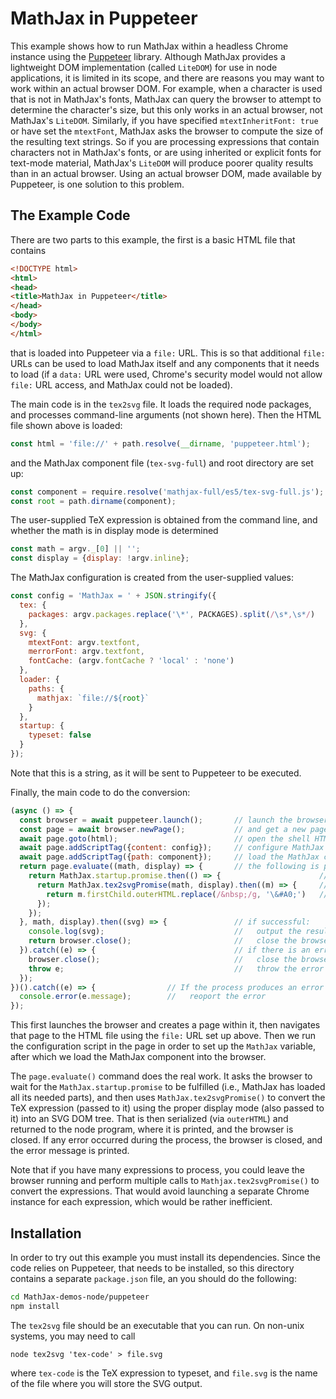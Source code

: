 # MathJax in Puppeteer

This example shows how to run MathJax within a headless Chrome instance using the [Puppeteer](https://developers.google.com/web/tools/puppeteer) library.  Although MathJax provides a lightweight DOM implementation (called `LiteDOM`) for use in node applications, it is limited in its scope, and there are reasons you may want to work within an actual browser DOM.  For example, when a character is used that is not in MathJax's fonts, MathJax can query the browser to attempt to determine the character's size, but this only works in an actual browser, not MathJax's `LiteDOM`.  Similarly, if you have specified `mtextInheritFont: true` or have set the `mtextFont`, MathJax asks the browser to compute the size of the resulting text strings.  So if you are processing expressions that contain characters not in MathJax's fonts, or are using inherited or explicit fonts for text-mode material, MathJax's `LiteDOM` will produce poorer quality results than in an actual browser.  Using an actual browser DOM, made available by Puppeteer, is one solution to this problem.

## The Example Code

There are two parts to this example, the first is a basic HTML file that contains

``` html
<!DOCTYPE html>
<html>
<head>
<title>MathJax in Puppeteer</title>
</head>
<body>
</body>
</html>
```

that is loaded into Puppeteer via a `file:` URL.  This is so that additional `file:` URLs can be used to load MathJax itself and any components that it needs to load (if a `data:` URL were used, Chrome's security model would not allow `file:` URL access, and MathJax could not be loaded).

The main code is in the `tex2svg` file.  It loads the required node packages, and processes command-line arguments (not shown here).  Then the HTML file shown above is loaded:

``` javascript
const html = 'file://' + path.resolve(__dirname, 'puppeteer.html');
```

and the MathJax component file (`tex-svg-full`) and root directory are set up:

``` javascript
const component = require.resolve('mathjax-full/es5/tex-svg-full.js');
const root = path.dirname(component);
```

The user-supplied TeX expression is obtained from the command line, and whether the math is in display mode is determined

``` javascript
const math = argv._[0] || '';
const display = {display: !argv.inline};
```

The MathJax configuration is created from the user-supplied values:

``` javascript
const config = 'MathJax = ' + JSON.stringify({
  tex: {
    packages: argv.packages.replace('\*', PACKAGES).split(/\s*,\s*/)
  },
  svg: {
    mtextFont: argv.textfont,
    merrorFont: argv.textfont,
    fontCache: (argv.fontCache ? 'local' : 'none')
  },
  loader: {
    paths: {
      mathjax: `file://${root}`
    }
  },
  startup: {
    typeset: false
  }
});
```

Note that this is a string, as it will be sent to Puppeteer to be executed.

Finally, the main code to do the conversion:

``` javascript
(async () => {
  const browser = await puppeteer.launch();       // launch the browser
  const page = await browser.newPage();           // and get a new page.
  await page.goto(html);                          // open the shell HTML page
  await page.addScriptTag({content: config});     // configure MathJax
  await page.addScriptTag({path: component});     // load the MathJax conponent
  return page.evaluate((math, display) => {       // the following is performed in the browser...
    return MathJax.startup.promise.then(() => {                      // wait for MathJax to be ready
      return MathJax.tex2svgPromise(math, display).then((m) => {     // convert TeX to svg
        return m.firstChild.outerHTML.replace(/&nbsp;/g, '\&#A0;')   //   then change &nbsp; to &#A0;
      });
    });
  }, math, display).then((svg) => {               // if successful:
    console.log(svg);                             //   output the resulting svg
    return browser.close();                       //   close the browser
  }).catch((e) => {                               // if there is an error:
    browser.close();                              //   close the browser
    throw e;                                      //   throw the error again (handled below)
  });
})().catch((e) => {                // If the process produces an error
  console.error(e.message);        //   reoport the error
});
```

This first launches the browser and creates a page within it, then navigates that page to the HTML file using the `file:` URL set up above.  Then we run the configuration script in the page in order to set up the `MathJax` variable, after which we load the MathJax component into the browser.

The `page.evaluate()` command does the real work.  It asks the browser to wait for the `MathJax.startup.promise` to be fulfilled (i.e., MathJax has loaded all its needed parts), and then uses `MathJax.tex2svgPromise()` to convert the TeX expression (passed to it) using the proper display mode (also passed to it) into an SVG DOM tree.  That is then serialized (via `outerHTML`) and returned to the node program, where it is printed, and the browser is closed.  If any error occurred during the process, the browser is closed, and the error message is printed.

Note that if you have many expressions to process, you could leave the browser running and perform multiple calls to `Mathjax.tex2svgPromise()` to convert the expressions.  That would avoid launching a separate Chrome instance for each expression, which would be rather inefficient.


## Installation

In order to try out this example you must install its dependencies.  Since the code relies on Puppeteer, that needs to be installed, so this directory contains a separate `package.json` file, an you should do the following:

``` bash
cd MathJax-demos-node/puppeteer
npm install
```

The `tex2svg` file should be an executable that you can run.  On non-unix systems, you may need to call

    node tex2svg 'tex-code' > file.svg

where `tex-code` is the TeX expression to typeset, and `file.svg` is the name of the file where you will store the SVG output.
